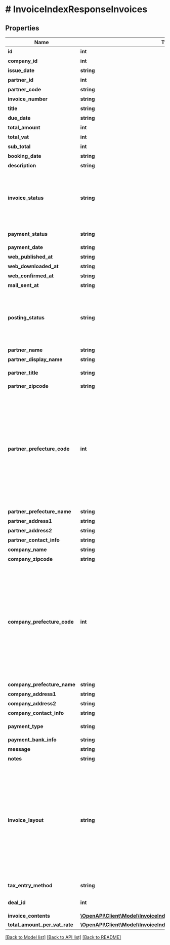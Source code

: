 # # InvoiceIndexResponseInvoices

## Properties

Name | Type | Description | Notes
------------ | ------------- | ------------- | -------------
**id** | **int** | 請求書ID |
**company_id** | **int** | 事業所ID |
**issue_date** | **string** | 請求日 (yyyy-mm-dd) |
**partner_id** | **int** | 取引先ID |
**partner_code** | **string** | 取引先コード | [optional]
**invoice_number** | **string** | 請求書番号 |
**title** | **string** | タイトル | [optional]
**due_date** | **string** | 期日 (yyyy-mm-dd) | [optional]
**total_amount** | **int** | 合計金額 |
**total_vat** | **int** | 合計金額 | [optional]
**sub_total** | **int** | 小計 | [optional]
**booking_date** | **string** | 売上計上日 | [optional]
**description** | **string** | 概要 | [optional]
**invoice_status** | **string** | 請求書ステータス  (draft: 下書き, applying: 申請中, remanded: 差し戻し, rejected: 却下, approved: 承認済み, submitted: 送付済み, unsubmitted: 請求書の承認フローが無効の場合のみ、unsubmitted（送付待ち）の値をとります) |
**payment_status** | **string** | 入金ステータス  (unsettled: 入金待ち, settled: 入金済み) | [optional]
**payment_date** | **string** | 入金日 | [optional]
**web_published_at** | **string** | Web共有日時(最新) | [optional]
**web_downloaded_at** | **string** | Web共有ダウンロード日時(最新) | [optional]
**web_confirmed_at** | **string** | Web共有取引先確認日時(最新) | [optional]
**mail_sent_at** | **string** | メール送信日時(最新) | [optional]
**posting_status** | **string** | 郵送ステータス(unrequested: リクエスト前, preview_registered: プレビュー登録, preview_failed: プレビュー登録失敗, ordered: 注文中, order_failed: 注文失敗, printing: 印刷中, canceled: キャンセル, posted: 投函済み) |
**partner_name** | **string** | 取引先名 | [optional]
**partner_display_name** | **string** | 請求書に表示する取引先名 | [optional]
**partner_title** | **string** | 敬称（御中、様、(空白)の3つから選択） | [optional]
**partner_zipcode** | **string** | 郵便番号 | [optional]
**partner_prefecture_code** | **int** | 都道府県コード（-1: 設定しない、0:北海道、1:青森、2:岩手、3:宮城、4:秋田、5:山形、6:福島、7:茨城、8:栃木、9:群馬、10:埼玉、11:千葉、12:東京、13:神奈川、14:新潟、15:富山、16:石川、17:福井、18:山梨、19:長野、20:岐阜、21:静岡、22:愛知、23:三重、24:滋賀、25:京都、26:大阪、27:兵庫、28:奈良、29:和歌山、30:鳥取、31:島根、32:岡山、33:広島、34:山口、35:徳島、36:香川、37:愛媛、38:高知、39:福岡、40:佐賀、41:長崎、42:熊本、43:大分、44:宮崎、45:鹿児島、46:沖縄 | [optional]
**partner_prefecture_name** | **string** | 都道府県 | [optional]
**partner_address1** | **string** | 市区町村・番地 | [optional]
**partner_address2** | **string** | 建物名・部屋番号など | [optional]
**partner_contact_info** | **string** | 取引先担当者名 | [optional]
**company_name** | **string** | 事業所名 |
**company_zipcode** | **string** | 郵便番号 | [optional]
**company_prefecture_code** | **int** | 都道府県コード（-1: 設定しない、0:北海道、1:青森、2:岩手、3:宮城、4:秋田、5:山形、6:福島、7:茨城、8:栃木、9:群馬、10:埼玉、11:千葉、12:東京、13:神奈川、14:新潟、15:富山、16:石川、17:福井、18:山梨、19:長野、20:岐阜、21:静岡、22:愛知、23:三重、24:滋賀、25:京都、26:大阪、27:兵庫、28:奈良、29:和歌山、30:鳥取、31:島根、32:岡山、33:広島、34:山口、35:徳島、36:香川、37:愛媛、38:高知、39:福岡、40:佐賀、41:長崎、42:熊本、43:大分、44:宮崎、45:鹿児島、46:沖縄 | [optional]
**company_prefecture_name** | **string** | 都道府県 | [optional]
**company_address1** | **string** | 市区町村・番地 | [optional]
**company_address2** | **string** | 建物名・部屋番号など | [optional]
**company_contact_info** | **string** | 事業所担当者名 | [optional]
**payment_type** | **string** | 支払方法 (振込: transfer, 引き落とし: direct_debit) |
**payment_bank_info** | **string** | 支払口座 | [optional]
**message** | **string** | メッセージ | [optional]
**notes** | **string** | 備考 | [optional]
**invoice_layout** | **string** | 請求書レイアウト * &#x60;default_classic&#x60; - レイアウト１/クラシック (デフォルト)  * &#x60;standard_classic&#x60; - レイアウト２/クラシック  * &#x60;envelope_classic&#x60; - 封筒１/クラシック  * &#x60;carried_forward_standard_classic&#x60; - レイアウト３（繰越金額欄あり）/クラシック  * &#x60;carried_forward_envelope_classic&#x60; - 封筒２（繰越金額欄あり）/クラシック  * &#x60;default_modern&#x60; - レイアウト１/モダン  * &#x60;standard_modern&#x60; - レイアウト２/モダン  * &#x60;envelope_modern&#x60; - 封筒/モダン |
**tax_entry_method** | **string** | 請求書の消費税計算方法(inclusive: 内税, exclusive: 外税) |
**deal_id** | **int** | 取引ID (invoice_statusがsubmitted, unsubmittedの時IDが表示されます) | [optional]
**invoice_contents** | [**\OpenAPI\Client\Model\InvoiceIndexResponseInvoiceContents[]**](InvoiceIndexResponseInvoiceContents.md) | 請求内容 | [optional]
**total_amount_per_vat_rate** | [**\OpenAPI\Client\Model\InvoiceIndexResponseTotalAmountPerVatRate**](InvoiceIndexResponseTotalAmountPerVatRate.md) |  |

[[Back to Model list]](../../README.md#models) [[Back to API list]](../../README.md#endpoints) [[Back to README]](../../README.md)
